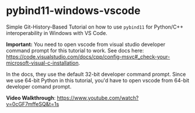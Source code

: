 # pybind11-windows-vscode
Simple Git-History-Based Tutorial on how to use `pybind11` for Python/C++ interoperability in Windows with VS Code.

__Important:__ You need to open vscode from visual studio developer command prompt for this tutorial to work. See docs here: https://code.visualstudio.com/docs/cpp/config-msvc#_check-your-microsoft-visual-c-installation.

In the docs, they use the default 32-bit developer command prompt. Since we use 64-bit Python in this tutorial, you'd have to open vscode from 64-bit developer comand prompt.

__Video Walkthrough__: https://www.youtube.com/watch?v=0cGF7mffeSQ&t=1s
